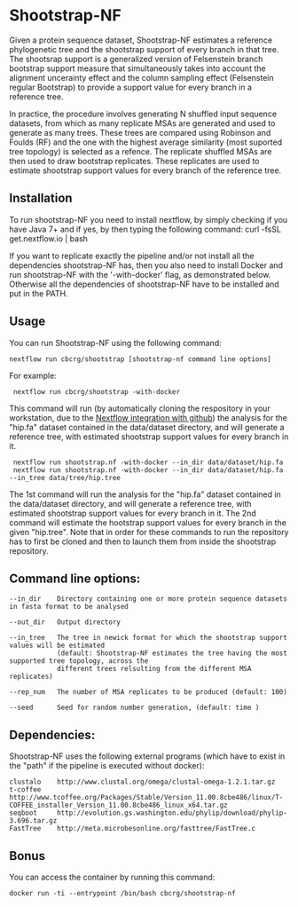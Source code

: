 Shootstrap-NF
===================

Given a protein sequence dataset, Shootstrap-NF estimates a reference phylogenetic tree and the shootstrap support of every branch in that tree. The shootsrap support is a generalized version of Felsenstein branch bootstrap support measure that simultaneously takes into account the alignment uncerainty effect and the column sampling effect (Felsenstein regular Bootstrap) to provide a support value for every branch in a reference tree. 

In practice, the procedure involves generating N shuffled input sequence datasets, from which as many replicate MSAs are generated and used to generate as many trees. These trees are compared using Robinson and Foulds (RF) and the one with the highest average similarity (most suported tree topology) is selected as a refence. The replicate shuffled MSAs are then used to draw bootstrap replicates. These replicates are used to estimate shootstrap support values for every branch of the reference tree. 

Installation
-----------

To run shootstrap-NF you need to install nextflow, by simply checking if you have Java 7+ and if yes, by then typing the following command:
		curl -fsSL get.nextflow.io | bash

If you want to replicate exactly the pipeline and/or not install all the dependencies shootstrap-NF has, then you also need to install Docker and run shootstrap-NF with the '-with-docker' flag, as demonstrated below. Otherwise all the dependencies of shootstrap-NF have to be installed and put in the PATH.


Usage
-----------
    
You can run Shootstrap-NF using the following command: 

    nextflow run cbcrg/shootstrap [shootstrap-nf command line options]

For example: 

     nextflow run cbcrg/shootstrap -with-docker

This command will run (by automatically cloning the respository in your workstation, due to the [Nextflow integration with github](http://www.nextflow.io/docs/latest/sharing.html)) the analysis for the "hip.fa" dataset contained in the data/dataset directory, and will generate a reference tree, with estimated shootstrap support values for every branch in it.

     nextflow run shootstrap.nf -with-docker --in_dir data/dataset/hip.fa 
     nextflow run shootstrap.nf -with-docker --in_dir data/dataset/hip.fa --in_tree data/tree/hip.tree 

The 1st command will run the analysis for the "hip.fa" dataset contained in the data/dataset directory, and will generate a reference tree, with estimated shootstrap support values for every branch in it.
The 2nd command will estimate the hootstrap support values for every branch in the given "hip.tree". Note that in order for these commands to run the repository has to first be cloned and then to launch them from inside the shootstrap repository. 

Command line options:
---------------------

	--in_dir	Directory containing one or more protein sequence datasets in fasta format to be analysed

	--out_dir	Output directory

	--in_tree	The tree in newick format for which the shootstrap support values will be estimated 
				(default: Shootstrap-NF estimates the tree having the most supported tree topology, across the 
				different trees relsulting from the different MSA replicates)

	--rep_num	The number of MSA replicates to be produced (default: 100)

	--seed		Seed for random number generation, (default: time )


Dependencies:
-------------

Shootstrap-NF uses the following external programs (which have to exist in the "path" if the pipeline is executed without docker):

	clustalo	http://www.clustal.org/omega/clustal-omega-1.2.1.tar.gz
	t-coffee	http://www.tcoffee.org/Packages/Stable/Version_11.00.8cbe486/linux/T-COFFEE_installer_Version_11.00.8cbe486_linux_x64.tar.gz
	seqboot		http://evolution.gs.washington.edu/phylip/download/phylip-3.696.tar.gz
	FastTree	http://meta.microbesonline.org/fasttree/FastTree.c
        
Bonus
------

You can access the container by running this command: 

	docker run -ti --entrypoint /bin/bash cbcrg/shootstrap-nf

